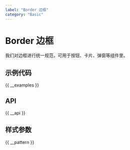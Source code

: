 ```yaml
---
label: "Border 边框"
category: "Basic"
---
```


# Border 边框

我们对边框进行统一规范，可用于按钮、卡片、弹窗等组件里。

## 示例代码

{{ __examples }}

## API

{{ __api }}

## 样式参数

{{ __pattern }}
